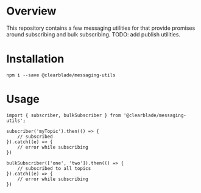 # Overview

This repository contains a few messaging utilities for that provide promises around subscribing and bulk subscribing. TODO: add publish utilities.

# Installation

`npm i --save @clearblade/messaging-utils`

# Usage

```
import { subscriber, bulkSubscriber } from '@clearblade/messaging-utils';

subscriber('myTopic').then(() => {
    // subscribed
}).catch((e) => {
    // error while subscribing
})

bulkSubscriber(['one', 'two']).then(() => {
    // subscribed to all topics
}).catch((e) => {
    // error while subscribing
})
```
